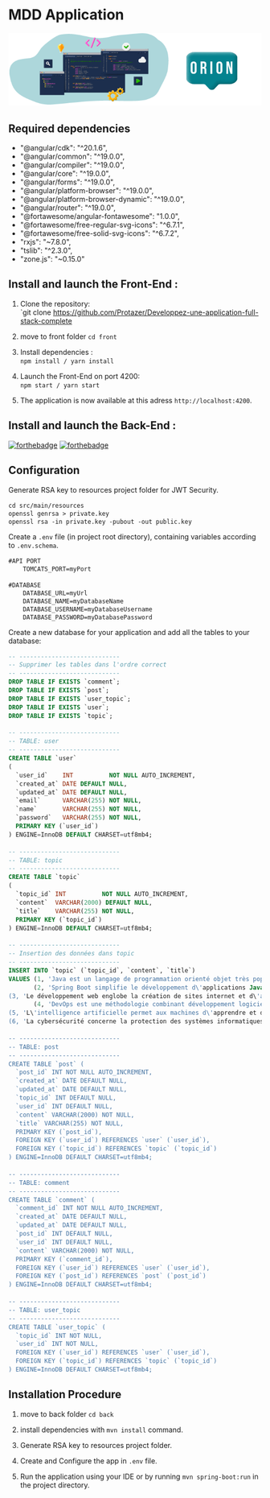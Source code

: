 # MDD Application

![ChâTop Logo](src/assets/images/Orion_banner.png)

## Required dependencies

- "@angular/cdk": "^20.1.6",
- "@angular/common": "^19.0.0",
- "@angular/compiler": "^19.0.0",
- "@angular/core": "^19.0.0",
- "@angular/forms": "^19.0.0",
- "@angular/platform-browser": "^19.0.0",
- "@angular/platform-browser-dynamic": "^19.0.0",
- "@angular/router": "^19.0.0",
- "@fortawesome/angular-fontawesome": "1.0.0",
- "@fortawesome/free-regular-svg-icons": "^6.7.1",
- "@fortawesome/free-solid-svg-icons": "^6.7.2",
- "rxjs": "~7.8.0",
- "tslib": "^2.3.0",
- "zone.js": "~0.15.0"

## Install and launch the Front-End :

1. Clone the repository:   
   `git clone https://github.com/Protazer/Developpez-une-application-full-stack-complete

2. move to front folder `cd front`
3. Install dependencies :   
   `npm install / yarn install`

4. Launch the Front-End on port 4200:   
   `npm start / yarn start`

5. The application is now available at this adress `http://localhost:4200`.

## Install and launch the Back-End :

[![forthebadge](https://img.shields.io/badge/Java-ED8B00?style=for-the-badge&logo=openjdk&logoColor=white)](https://forthebadge.com)
[![forthebadge](https://img.shields.io/badge/Spring-6DB33F?style=for-the-badge&logo=spring&logoColor=white)](https://forthebadge.com)

## Configuration

Generate RSA key to resources project folder for JWT Security.

```
cd src/main/resources
openssl genrsa > private.key
openssl rsa -in private.key -pubout -out public.key 
```

Create a `.env` file (in project root directory), containing variables according
to
`.env.schema`.

```
#API PORT
    TOMCATS_PORT=myPort

#DATABASE
    DATABASE_URL=myUrl
    DATABASE_NAME=myDatabaseName
    DATABASE_USERNAME=myDatabaseUsername
    DATABASE_PASSWORD=myDatabasePassword
```

Create a new database for your application and add all the tables to your
database:

```sql
-- ----------------------------
-- Supprimer les tables dans l'ordre correct
-- ----------------------------
DROP TABLE IF EXISTS `comment`;
DROP TABLE IF EXISTS `post`;
DROP TABLE IF EXISTS `user_topic`;
DROP TABLE IF EXISTS `user`;
DROP TABLE IF EXISTS `topic`;

-- ----------------------------
-- TABLE: user
-- ----------------------------
CREATE TABLE `user`
(
  `user_id`    INT          NOT NULL AUTO_INCREMENT,
  `created_at` DATE DEFAULT NULL,
  `updated_at` DATE DEFAULT NULL,
  `email`      VARCHAR(255) NOT NULL,
  `name`       VARCHAR(255) NOT NULL,
  `password`   VARCHAR(255) NOT NULL,
  PRIMARY KEY (`user_id`)
) ENGINE=InnoDB DEFAULT CHARSET=utf8mb4;

-- ----------------------------
-- TABLE: topic
-- ----------------------------
CREATE TABLE `topic`
(
  `topic_id` INT          NOT NULL AUTO_INCREMENT,
  `content`  VARCHAR(2000) DEFAULT NULL,
  `title`    VARCHAR(255) NOT NULL,
  PRIMARY KEY (`topic_id`)
) ENGINE=InnoDB DEFAULT CHARSET=utf8mb4;

-- ----------------------------
-- Insertion des données dans topic
-- ----------------------------
INSERT INTO `topic` (`topic_id`, `content`, `title`)
VALUES (1, 'Java est un langage de programmation orienté objet très populaire, utilisé pour développer des applications web, mobiles, et des systèmes embarqués.\nLorem ipsum dolor sit amet, consectetur adipiscing elit. Integer nec odio. Praesent libero. Sed cursus ante dapibus diam. Sed nisi. Nulla quis sem at nibh elementum imperdiet.\nDuis sagittis ipsum. Praesent mauris. Fusce nec tellus sed augue semper porta. Mauris massa. Vestibulum lacinia arcu eget nulla.\nClass aptent taciti sociosqu ad litora torquent per conubia nostra, per inceptos himenaeos.', 'Java'),
       (2, 'Spring Boot simplifie le développement d\'applications Java grâce à une configuration automatique et une architecture modulaire.\nLorem ipsum dolor sit amet, consectetur adipiscing elit. Pellentesque eu erat lacus, vel congue mauris.\nFusce velit justo, faucibus eu sagittis ac, gravida quis tortor. Sed dignissim, metus nec fringilla accumsan, risus sem sollicitudin lacus, ut interdum tellus elit sed risus.', 'Spring Boot'),
(3, 'Le développement web englobe la création de sites internet et d\'applications web interactives.\nLorem ipsum dolor sit amet, consectetur adipiscing elit. Aliquam erat volutpat. Quisque sit amet est et sapien ullamcorper pharetra.\nVestibulum erat wisi, condimentum sed, commodo vitae, ornare sit amet, wisi. Aenean fermentum, elit eget tincidunt condimentum, eros ipsum rutrum orci, sagittis tempus lacus enim ac dui.', 'Web Development'),
       (4, 'DevOps est une méthodologie combinant développement logiciel et opérations IT, visant à améliorer la collaboration et l\'efficacité.\nLorem ipsum dolor sit amet, consectetur adipiscing elit. Nullam nec lacus elit. Sed nec lobortis dolor.\nMaecenas dapibus orci et neque condimentum, nec luctus nunc fermentum. Donec a dui eget dolor venenatis suscipit.', 'DevOps'),
(5, 'L\'intelligence artificielle permet aux machines d\'apprendre et de prendre des décisions de manière autonome.\nLorem ipsum dolor sit amet, consectetur adipiscing elit. Sed do eiusmod tempor incididunt ut labore et dolore magna aliqua.\nUt enim ad minim veniam, quis nostrud exercitation ullamco laboris nisi ut aliquip ex ea commodo consequat.', 'Artificial Intelligence'),
(6, 'La cybersécurité concerne la protection des systèmes informatiques contre les attaques malveillantes.\nLorem ipsum dolor sit amet, consectetur adipiscing elit. Proin eget tortor risus.\nCurabitur non nulla sit amet nisl tempus convallis quis ac lectus. Pellentesque in ipsum id orci porta dapibus.', 'Cybersecurity');

-- ----------------------------
-- TABLE: post
-- ----------------------------
CREATE TABLE `post` (
  `post_id` INT NOT NULL AUTO_INCREMENT,
  `created_at` DATE DEFAULT NULL,
  `updated_at` DATE DEFAULT NULL,
  `topic_id` INT DEFAULT NULL,
  `user_id` INT DEFAULT NULL,
  `content` VARCHAR(2000) NOT NULL,
  `title` VARCHAR(255) NOT NULL,
  PRIMARY KEY (`post_id`),
  FOREIGN KEY (`user_id`) REFERENCES `user` (`user_id`),
  FOREIGN KEY (`topic_id`) REFERENCES `topic` (`topic_id`)
) ENGINE=InnoDB DEFAULT CHARSET=utf8mb4;

-- ----------------------------
-- TABLE: comment
-- ----------------------------
CREATE TABLE `comment` (
  `comment_id` INT NOT NULL AUTO_INCREMENT,
  `created_at` DATE DEFAULT NULL,
  `updated_at` DATE DEFAULT NULL,
  `post_id` INT DEFAULT NULL,
  `user_id` INT DEFAULT NULL,
  `content` VARCHAR(2000) NOT NULL,
  PRIMARY KEY (`comment_id`),
  FOREIGN KEY (`user_id`) REFERENCES `user` (`user_id`),
  FOREIGN KEY (`post_id`) REFERENCES `post` (`post_id`)
) ENGINE=InnoDB DEFAULT CHARSET=utf8mb4;

-- ----------------------------
-- TABLE: user_topic
-- ----------------------------
CREATE TABLE `user_topic` (
  `topic_id` INT NOT NULL,
  `user_id` INT NOT NULL,
  FOREIGN KEY (`user_id`) REFERENCES `user` (`user_id`),
  FOREIGN KEY (`topic_id`) REFERENCES `topic` (`topic_id`)
) ENGINE=InnoDB DEFAULT CHARSET=utf8mb4;

```

## Installation Procedure

1. move to back folder `cd back`
2. install dependencies with `mvn install` command.
3. Generate RSA key to resources project folder.
4. Create and Configure the app in `.env` file.

5. Run the application using your IDE or by running `mvn spring-boot:run` in the
   project directory.





